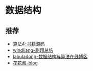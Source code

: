 # 数据结构

## 推荐

- [算法4-书籍源码](https://github.com/kevin-wayne/algs4)
- [windliang-刷题总结](https://leetcode.wang/)
- [labuladong-数据结构与算法在线博客](https://labuladong.gitbook.io/algo/)
- [花花酱-blog](https://zxi.mytechroad.com/blog/)